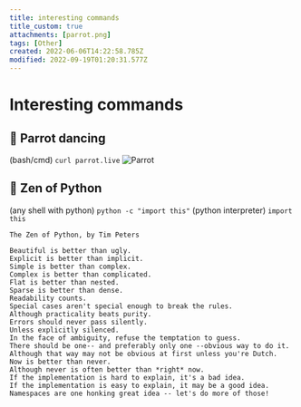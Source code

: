 ```yaml
---
title: interesting commands
title_custom: true
attachments: [parrot.png]
tags: [Other]
created: 2022-06-06T14:22:58.785Z
modified: 2022-09-19T01:20:31.577Z
---
```


# Interesting commands
## 🦜 Parrot dancing
(bash/cmd) `curl parrot.live`
![Parrot](@attachment/parrot.png)

## 🐍 Zen of Python
(any shell with python) `python -c "import this"`
(python interpreter) `import this`
```text
The Zen of Python, by Tim Peters

Beautiful is better than ugly.
Explicit is better than implicit.
Simple is better than complex.
Complex is better than complicated.
Flat is better than nested.
Sparse is better than dense.
Readability counts.
Special cases aren't special enough to break the rules.
Although practicality beats purity.
Errors should never pass silently.
Unless explicitly silenced.
In the face of ambiguity, refuse the temptation to guess.
There should be one-- and preferably only one --obvious way to do it.
Although that way may not be obvious at first unless you're Dutch.
Now is better than never.
Although never is often better than *right* now.
If the implementation is hard to explain, it's a bad idea.
If the implementation is easy to explain, it may be a good idea.
Namespaces are one honking great idea -- let's do more of those!
```

